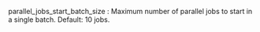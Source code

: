 parallel_jobs_start_batch_size
:   Maximum number of parallel jobs to start in a single batch. Default:
    10 jobs.
